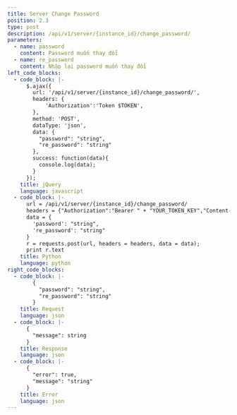 ```yaml
---
title: Server Change Password
position: 2.3
type: post
description: /api/v1/server/{instance_id}/change_password/
parameters:
  - name: password
    content: Password muốn thay đổi
  - name: re_password
    content: Nhập lại password muốn thay đổi
left_code_blocks:
  - code_block: |-
      $.ajax({
        url: '/api/v1/server/{instance_id}/change_password/',
        headers: {
            'Authorization':'Token $TOKEN',
        },
        method: 'POST',
        dataType: 'json',
        data: {
          "password": "string",
          "re_password": "string"
        },
        success: function(data){
          console.log(data);
        }
      });
    title: jQuery
    language: javascript
  - code_block: |-
      url = /api/v1/server/{instance_id}/change_password/
      headers = {"Authorization":"Bearer " + "YOUR_TOKEN_KEY","Content-Type":"application/json"}
      data = {
        'password': "string",
        're_password': "string"
      }
      r = requests.post(url, headers = headers, data = data);
      print r.text
    title: Python
    language: python
right_code_blocks:
  - code_block: |-
        {
          "password": "string",
          "re_password": "string"
        }
    title: Request
    language: json
  - code_block: |-
      {
        "message": string
      }
    title: Response
    language: json
  - code_block: |-
      {
        "error": true,
        "message": "string"
      }
    title: Error
    language: json
---
```






